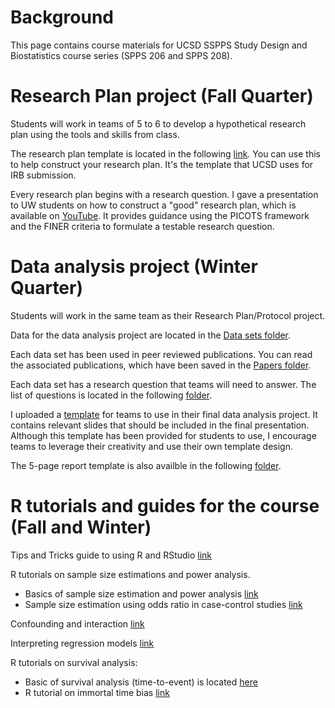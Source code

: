 # Background
This page contains course materials for UCSD SSPPS Study Design and Biostatistics course series (SPPS 206 and SPPS 208).

# Research Plan project (Fall Quarter)
Students will work in teams of 5 to 6 to develop a hypothetical research plan using the tools and skills from class. 

The research plan template is located in the following [link](https://github.com/mbounthavong/UCSD-Study-Design-and-Biostatistics/raw/refs/heads/main/Research%20Plan%20project/Research%20Plan%20Report%20Template/UCSD-Biomedical-Non-Intervention-Protocol-Template-12.08.21.docx). You can use this to help construct your research plan. It's the template that UCSD uses for IRB submission. 

Every research plan begins with a research question. I gave a presentation to UW students on how to construct a "good" research plan, which is available on [YouTube](https://www.youtube.com/watch?v=LAEaeZMIxdA&t=1s). It provides guidance using the PICOTS framework and the FINER criteria to formulate a testable research question. 


# Data analysis project (Winter Quarter)
Students will work in the same team as their Research Plan/Protocol project. 

Data for the data analysis project are located in the [Data sets folder](https://github.com/mbounthavong/UCSD-Study-Design-and-Biostatistics/tree/main/Data%20Analysis%20project/Data%20sets).

Each data set has been used in peer reviewed publications. You can read the associated publications, which have been saved in the [Papers folder](https://github.com/mbounthavong/UCSD-Study-Design-and-Biostatistics/tree/main/Data%20Analysis%20project/Papers). 

Each data set has a research question that teams will need to answer. The list of questions is located in the following [folder](https://github.com/mbounthavong/UCSD-Study-Design-and-Biostatistics/tree/main/Data%20Analysis%20project/Research%20questions%20for%20data%20sets). 

I uploaded a [template](https://github.com/mbounthavong/UCSD-Study-Design-and-Biostatistics/tree/main/Data%20Analysis%20project/Presentation%20template) for teams to use in their final data analysis project. It contains relevant slides that should be included in the final presentation. Although this template has been provided for students to use, I encourage teams to leverage their creativity and use their own template design. 

The 5-page report template is also availble in the following [folder](https://github.com/mbounthavong/UCSD-Study-Design-and-Biostatistics/tree/main/Data%20Analysis%20project/Report%20template). 


# R tutorials and guides for the course (Fall and Winter)
Tips and Tricks guide to using R and RStudio [link](https://rpubs.com/mbounthavong/rstudio_guide)

R tutorials on sample size estimations and power analysis. 
* Basics of sample size estimation and power analysis [link](https://rpubs.com/mbounthavong/sample_size_power_analysis_R)
* Sample size estimation using odds ratio in case-control studies [link](https://rpubs.com/mbounthavong/sample_size_case_control_design)

Confounding and interaction [link](https://rpubs.com/mbounthavong/confounding_interaction)

Interpreting regression models [link](https://rpubs.com/mbounthavong/interpreting_regression_models)

R tutorials on survival analysis:
* Basic of survival analysis (time-to-event) is located [here](https://rpubs.com/mbounthavong/survival_analysis_in_r)
* R tutorial on immortal time bias [link](https://rpubs.com/mbounthavong/survival_immortal_time_stata)





